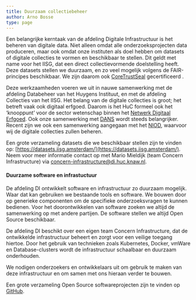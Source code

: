 ```yaml
---
title: Duurzaam collectiebeheer
author: Arno Bosse
type: page
---
```


Een belangrijke kerntaak van de afdeling Digitale Infrastructuur is het beheren van digitale data. Niet alleen omdat alle onderzoeksprojecten data produceren, maar ook omdat onze instituten als doel hebben om datasets of digitale collecties te vormen en beschikbaar te stellen. Dit geldt met name voor het IISG, dat een direct collectievormende doelstelling heeft. Deze datasets stellen we duurzaam, en zo veel mogelijk volgens de FAIR-principes beschikbaar. We zijn daarom ook [CoreTrustSeal](https://www.coretrustseal.org/) gecertificeerd .

Deze werkzaamheden voeren we uit in nauwe samenwerking met de afdeling Databeheer van het Huygens Instituut, en met de afdeling Collecties van het IISG.
Het belang van de digitale collecties is groot; het betreft vaak ook digitaal erfgoed. Daarom is het HuC formeel ook het ‘knooppunt’ voor de sector wetenschap binnen het [Netwerk Digitaal Erfgoed](https://netwerkdigitaalerfgoed.nl/). Ook onze samenwerking met [DANS](https://dans.knaw.nl/) wordt steeds belangrijker. Recent zijn we ook een samenwerking aangegaan met het [NIOD](https://www.niod.nl/), waarvoor wij de digitale collecties zullen beheren.

Een grote verzameling datasets die we beschikbaar stellen zijn te vinden op: [https://datasets.iisg.amsterdam/](https://datasets.iisg.amsterdam/).
Neem voor meer informatie contact op met Mario Mieldijk (team Concern Infrastructure) via [concern-infrastructure@di.huc.knaw.nl](mailto:concern-infrastructure@di.huc.knaw.nl).

#### Duurzame software en infrastuctuur

De afdeling DI ontwikkelt software en infrastructuur zo duurzaam mogelijk. Waar dat kan gebruiken we bestaande tools en software. We bouwen door op generieke componenten om de specifieke onderzoeksvragen te kunnen bedienen. Voor het doorontwikkelen van software zoeken we altijd de samenwerking op met andere partijen. De software stellen we altijd Open Source beschikbaar.

De afdeling DI beschikt over een eigen team Concern Infrastructure, dat de ontwikkelde infrastructuur beheert en zorgt voor een veilige toegang hiertoe. Door het gebruik van technieken zoals Kubernetes, Docker, vmWare en Database-clusters wordt de infrastructuur schaalbaar en duurzaam onderhouden.

We nodigen onderzoekers en ontwikkelaars uit om gebruik te maken van deze infrastructuur en om samen met ons hieraan verder te bouwen.

Een grote verzameling Open Source softwareprojecten zijn te vinden op [GitHub](https://github.com/knaw-huc).
